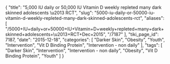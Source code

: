 {
    "title": "5,000 IU daily or 50,000 IU Vitamin D weekly repleted many dark skinned adolescents \u2013 RCT",
    "slug": "5000-iu-daily-or-50000-iu-vitamin-d-weekly-repleted-many-dark-skinned-adolescents-rct",
    "aliases": [
        "/5000+IU+daily+or+50000+IU+Vitamin+D+weekly+repleted+many+dark+skinned+adolescents+\u2013+RCT+Dec+2015",
        "/7187"
    ],
    "tiki_page_id": 7187,
    "date": "2015-12-18",
    "categories": [
        "Darker Skin",
        "Obesity",
        "Youth",
        "Intervention",
        "Vit D Binding Protein",
        "Intervention - non daily"
    ],
    "tags": [
        "Darker Skin",
        "Intervention",
        "Intervention - non daily",
        "Obesity",
        "Vit D Binding Protein",
        "Youth"
    ]
}
